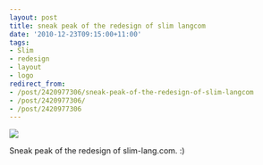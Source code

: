 ```yaml
---
layout: post
title: sneak peak of the redesign of slim langcom
date: '2010-12-23T09:15:00+11:00'
tags:
- Slim
- redesign
- layout
- logo
redirect_from:
- /post/2420977306/sneak-peak-of-the-redesign-of-slim-langcom
- /post/2420977306/
- /post/2420977306
---
```

 ![](/img/posts/old/tumblr_lduoh5xH981qb7ot5o1_r1_1280.png)

Sneak peak of the redesign of slim-lang.com. :)

